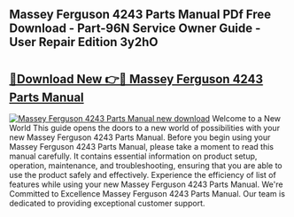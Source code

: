 ## Massey Ferguson 4243 Parts Manual PDf Free Download - Part-96N Service Owner Guide - User Repair Edition 3y2hO

# <h2><a href="http://bc86234.oget.top/?id=Massey+Ferguson+4243+Parts+Manual">🔗Download New 👉🔴 Massey Ferguson 4243 Parts Manual</a></h2>

[![Massey Ferguson 4243 Parts Manual new download](https://i.imgur.com/5g1atiW.png)](http://bc86234.oget.top/?id=Massey+Ferguson+4243+Parts+Manual)
Welcome to a New World This guide opens the doors to a new world of possibilities with your new Massey Ferguson 4243 Parts Manual. Before you begin using your Massey Ferguson 4243 Parts Manual, please take a moment to read this manual carefully. It contains essential information on product setup, operation, maintenance, and troubleshooting, ensuring that you are able to use the product safely and effectively. Experience the efficiency of list of features while using your new Massey Ferguson 4243 Parts Manual. We're Committed to Excellence Massey Ferguson 4243 Parts Manual. Our team is dedicated to providing exceptional customer support.
